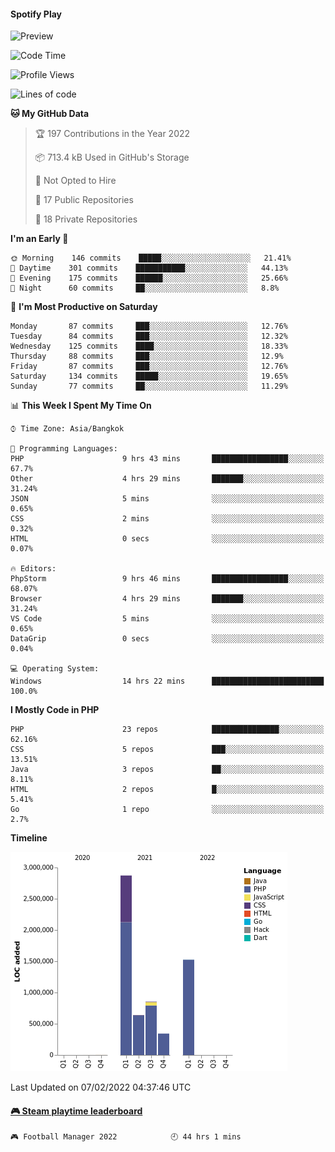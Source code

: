 #### Spotify Play
![Preview](https://spotify-readme-rzlco666.vercel.app/api?theme=dark)

<!--START_SECTION:waka-->
![Code Time](http://img.shields.io/badge/Code%20Time-17%20hrs%2049%20mins-blue)

![Profile Views](http://img.shields.io/badge/Profile%20Views-1082-blue)

![Lines of code](https://img.shields.io/badge/From%20Hello%20World%20I%27ve%20Written-6%20Million%20lines%20of%20code-blue)

**🐱 My GitHub Data** 

> 🏆 197 Contributions in the Year 2022
 > 
> 📦 713.4 kB Used in GitHub's Storage 
 > 
> 🚫 Not Opted to Hire
 > 
> 📜 17 Public Repositories 
 > 
> 🔑 18 Private Repositories  
 > 
**I'm an Early 🐤** 

```text
🌞 Morning    146 commits    █████░░░░░░░░░░░░░░░░░░░░   21.41% 
🌆 Daytime    301 commits    ███████████░░░░░░░░░░░░░░   44.13% 
🌃 Evening    175 commits    ██████░░░░░░░░░░░░░░░░░░░   25.66% 
🌙 Night      60 commits     ██░░░░░░░░░░░░░░░░░░░░░░░   8.8%

```
📅 **I'm Most Productive on Saturday** 

```text
Monday       87 commits     ███░░░░░░░░░░░░░░░░░░░░░░   12.76% 
Tuesday      84 commits     ███░░░░░░░░░░░░░░░░░░░░░░   12.32% 
Wednesday    125 commits    ████░░░░░░░░░░░░░░░░░░░░░   18.33% 
Thursday     88 commits     ███░░░░░░░░░░░░░░░░░░░░░░   12.9% 
Friday       87 commits     ███░░░░░░░░░░░░░░░░░░░░░░   12.76% 
Saturday     134 commits    █████░░░░░░░░░░░░░░░░░░░░   19.65% 
Sunday       77 commits     ██░░░░░░░░░░░░░░░░░░░░░░░   11.29%

```


📊 **This Week I Spent My Time On** 

```text
⌚︎ Time Zone: Asia/Bangkok

💬 Programming Languages: 
PHP                      9 hrs 43 mins       █████████████████░░░░░░░░   67.7% 
Other                    4 hrs 29 mins       ███████░░░░░░░░░░░░░░░░░░   31.24% 
JSON                     5 mins              ░░░░░░░░░░░░░░░░░░░░░░░░░   0.65% 
CSS                      2 mins              ░░░░░░░░░░░░░░░░░░░░░░░░░   0.32% 
HTML                     0 secs              ░░░░░░░░░░░░░░░░░░░░░░░░░   0.07%

🔥 Editors: 
PhpStorm                 9 hrs 46 mins       █████████████████░░░░░░░░   68.07% 
Browser                  4 hrs 29 mins       ███████░░░░░░░░░░░░░░░░░░   31.24% 
VS Code                  5 mins              ░░░░░░░░░░░░░░░░░░░░░░░░░   0.65% 
DataGrip                 0 secs              ░░░░░░░░░░░░░░░░░░░░░░░░░   0.04%

💻 Operating System: 
Windows                  14 hrs 22 mins      █████████████████████████   100.0%

```

**I Mostly Code in PHP** 

```text
PHP                      23 repos            ███████████████░░░░░░░░░░   62.16% 
CSS                      5 repos             ███░░░░░░░░░░░░░░░░░░░░░░   13.51% 
Java                     3 repos             ██░░░░░░░░░░░░░░░░░░░░░░░   8.11% 
HTML                     2 repos             █░░░░░░░░░░░░░░░░░░░░░░░░   5.41% 
Go                       1 repo              ░░░░░░░░░░░░░░░░░░░░░░░░░   2.7%

```


**Timeline**

![Chart not found](https://raw.githubusercontent.com/rzlco666/rzlco666/main/charts/bar_graph.png) 


 Last Updated on 07/02/2022 04:37:46 UTC
<!--END_SECTION:waka-->

<!-- steam-box start -->
#### <a href="https://gist.github.com/2885e4ccf13039376725d5a8f1d28699" target="_blank">🎮 Steam playtime leaderboard</a>
```text
🎮 Football Manager 2022            🕘 44 hrs 1 mins
```
<!-- Powered by https://github.com/YouEclipse/steam-box . -->
<!-- steam-box end -->
